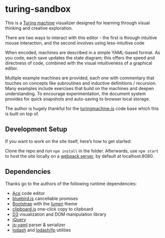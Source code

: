 # turing-sandbox

This is a [Turing machine] visualizer designed for learning through visual thinking and creative exploration.

There are two ways to interact with this editor - the first is through intuitive mouse interaction, and the second involves using less-intuitive code

When encoded, machines are described in a simple YAML-based format.
As you code, each save updates the state diagram; this offers the speed and directness of code, combined with the visual intuitiveness of a graphical editor.

Multiple example machines are provided, each one with commentary that touches on concepts like subroutines and inductive definitions / recursion.
Many examples include exercises that build on the machines and deepen understanding.
To encourage experimentation, the document system provides for quick snapshots and auto-saving to browser local storage.

The author is hugely thankful for the [turingmachine.io] code base which this is built on top of.

[Turing machine]: http://plato.stanford.edu/entries/turing-machine
[turingmachine.io]:  https://turingmachine.io


## Development Setup

If you want to work on the site itself, here’s how to get started:

Clone the repo and run `npm install` in the folder. Afterwards, use `npm start` to host the site locally on a [webpack server], by default at localhost:8080.

[webpack server]: https://webpack.github.io/docs/webpack-dev-server.html


## Dependencies

Thanks go to the authors of the following runtime dependencies:

* [Ace] code editor
* [bluebird.js] cancellable promises
* [Bootstrap] with the [lumen] theme
* [clipboard.js] one-click copy to clipboard
* [D3] visualization and DOM manipulation library
* [jQuery]
* [js-yaml] parser & serializer
* [lodash] and [lodash/fp] utilities

[Ace]: https://ace.c9.io/
[bluebird.js]: http://bluebirdjs.com/
[Bootstrap]: https://getbootstrap.com/
[clipboard.js]: https://clipboardjs.com/
[D3]: https://d3js.org/
[jQuery]: https://jquery.com
[js-yaml]: https://github.com/nodeca/js-yaml
[lodash]: https://github.com/lodash/lodash
[lodash/fp]: https://github.com/lodash/lodash/wiki/FP-Guide
[lumen]: https://bootswatch.com/lumen/
